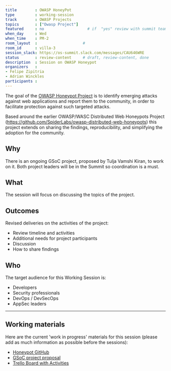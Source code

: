 ```yaml
---
title        : OWASP HoneyPot
type         : working-session
track        : OWASP Projects
topics       : ["Owasp Project"]
featured     : no                   # if  "yes" review with summit team
when_day     : Wed
when_time    : PM-2
room_layout  :                    #
room_id      : villa-3
session_slack: https://os-summit.slack.com/messages/CAU646WRE
status       : review-content     # draft, review-content, done
description  : Session on OWASP Honeypot
organizers   : 
- Felipe Zipitria
- Adrian Winckles
participants : 
---
```


The goal of the [OWASP Honeypot Project](https://github.com/OWASP/Honeypot-Project/) is to identify emerging attacks against web applications and report them to the community, in order to facilitate protection against such targeted attacks.

Based around the earlier OWASP/WASC Distributed Web Honeypots Project (https://github.com/SpiderLabs/owasp-distributed-web-honeypots) this project extends on sharing the findings, reproducibility, and simplifying the adoption for the community.

## Why

There is an ongoing GSoC project, proposed by Tulja Vamshi Kiran, to work on it. Both project leaders will be in the Summit so coordination is a must.

## What

The session will focus on discussing the topics of the project.

## Outcomes

Revised deliveries on the activities of the project:
- Review timeline and activities
- Additional needs for project participants
- Discussion
- How to share findings

## Who

The target audience for this Working Session is:

-  Developers
-  Security professionals
-  DevOps / DevSecOps
-  AppSec leaders

---

## Working materials

Here are the current 'work in progress' materials for this session (please add as much information as possible before the sessions):
- [Honeypot GitHub](https://github.com/OWASP/Honeypot-Project)
- [GSoC project proposal](https://docs.google.com/document/d/1nyXuuS90TAy-UyeCE3vsoR7V5fUQ2adbxguEWdKjbiQ/edit?usp=sharing)
- [Trello Board with Activities](https://trello.com/b/EeUJMJAD/owasp-honeypot-project)
